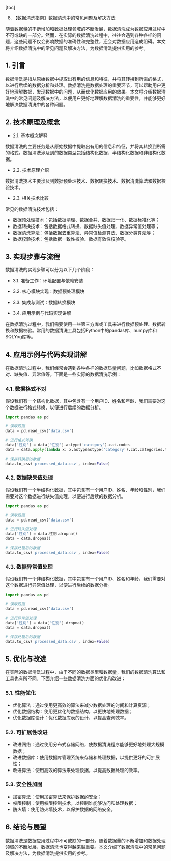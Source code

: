 
[toc]                    
                
                
8. 【数据清洗指南】数据清洗中的常见问题及解决方法

随着数据量的不断增加和数据处理领域的不断发展，数据清洗成为数据应用过程中不可或缺的一部分。然而，在实际的数据清洗过程中，往往会遇到各种各样的问题，这些问题不仅会影响数据的准确性和完整性，还会对数据应用造成阻碍。本文将介绍数据清洗中的常见问题及解决方法，为数据清洗提供实用的参考。

## 1. 引言

数据清洗是指从原始数据中提取出有用的信息和特征，并将其转换到所需的格式，以进行后续的数据分析和处理。数据清洗是数据处理的重要环节，可以帮助用户更好地理解数据，发现数据中的问题，从而优化数据应用的效果。本文将介绍数据清洗中的常见问题及解决方法，以便用户更好地理解数据清洗的重要性，并能够更好地解决数据清洗中的各种问题。

## 2. 技术原理及概念

- 2.1. 基本概念解释

数据清洗的主要任务是从原始数据中提取出有用的信息和特征，并将其转换到所需的格式。数据清洗涉及到的数据类型包括结构化数据、半结构化数据和非结构化数据。

- 2.2. 技术原理介绍

数据清洗技术主要涉及到数据预处理技术、数据转换技术、数据清洗算法和数据校验技术。

- 2.3. 相关技术比较

常见的数据清洗技术包括：

- 数据预处理技术：包括数据清理、数据合并、数据归一化、数据标准化等；
- 数据转换技术：包括数据格式转换、数据缺失值处理、数据异常值处理等；
- 数据清洗算法：包括数据去重算法、异常值检测算法、数据分类算法等；
- 数据校验技术：包括数据一致性校验、数据有效性校验等。

## 3. 实现步骤与流程

数据清洗的实现步骤可以分为以下几个阶段：

- 3.1. 准备工作：环境配置与依赖安装

- 3.2. 核心模块实现：数据预处理模块

- 3.3. 集成与测试：数据转换模块

- 3.4. 应用示例与代码实现讲解

在数据清洗过程中，我们需要使用一些第三方库或工具来进行数据预处理、数据转换和数据校验。常用的数据清洗工具包括Python中的pandas库、numpy库和SQLYog库等。

## 4. 应用示例与代码实现讲解

在数据清洗过程中，我们经常会遇到各种各样的数据质量问题，比如数据格式不对、缺失值、异常值等。下面是一些实际的数据清洗示例：

### 4.1. 数据格式不对

假设我们有一个结构化数据，其中包含有一个用户ID、姓名和年龄，我们需要对这个数据进行格式转换，以便进行后续的数据分析。

```python
import pandas as pd

# 读取数据
data = pd.read_csv('data.csv')

# 进行格式转换
data['性别'] = data['性别'].astype('category').cat.codes
data = data.apply(lambda x: x.astypeastype('category').cat.categories.tolist(), axis=1)

# 保存转换后的数据
data.to_csv('processed_data.csv', index=False)
```

### 4.2. 数据缺失值处理

假设我们有一个半结构化数据，其中包含有一个用户ID、姓名、年龄和性别，我们需要对这个数据进行缺失值处理，以便进行后续的数据分析。

```python
import pandas as pd

# 读取数据
data = pd.read_csv('data.csv')

# 进行缺失值处理
data['性别'] = data.性别.dropna()
data = data.dropna()

# 保存处理后的数据
data.to_csv('processed_data.csv', index=False)
```

### 4.3. 数据异常值处理

假设我们有一个非结构化数据，其中包含有一个用户ID、姓名和年龄，我们需要对这个数据进行异常值处理，以便进行后续的数据分析。

```python
import pandas as pd

# 读取数据
data = pd.read_csv('data.csv')

# 进行异常值处理
data['性别'] = data['性别'].dropna()
data = data.dropna()

# 保存处理后的数据
data.to_csv('processed_data.csv', index=False)
```

## 5. 优化与改进

在实际的数据清洗过程中，由于不同的数据类型和数据量，我们的数据清洗算法和工具也有所不同。下面介绍一些数据清洗方面的优化和改进：

### 5.1. 性能优化

- 优化算法：通过使用更高效的算法来减少数据处理的时间和计算资源；
- 优化数据结构：使用更优化的数据结构，以更快地处理数据；
- 优化数据库设计：优化数据库表的设计，以提高查询效率。

### 5.2. 可扩展性改进

- 改进网络：通过使用分布式存储网络，使数据清洗程序能够更好地处理大规模数据；
- 改进数据库：使用数据库管理系统来存储和处理数据，以提供更好的可扩展性；
- 改进算法：使用高效的算法来处理数据，以提高数据处理的效率。

### 5.3. 安全性加固

- 加密算法：使用加密算法来保护数据的安全；
- 权限控制：使用权限控制技术，以控制谁能够访问和处理数据；
- 防火墙：使用防火墙技术，以保护数据的网络安全。

## 6. 结论与展望

数据清洗是数据应用过程中不可或缺的一部分。随着数据量的不断增加和数据处理领域的不断发展，数据清洗也变得越来越重要。本文介绍了数据清洗中的常见问题及解决方法，为数据清洗提供实用的参考。

